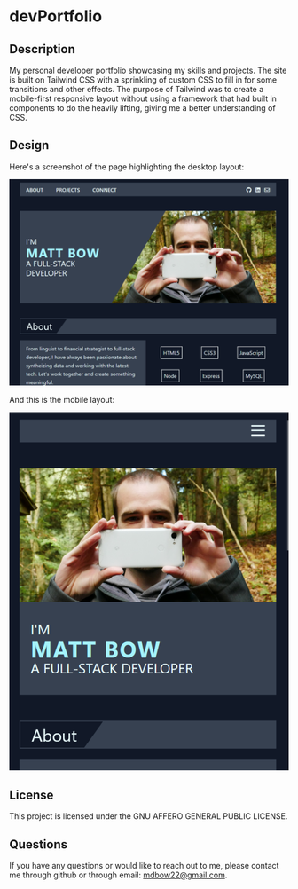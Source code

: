 # devPortfolio

## Description

My personal developer portfolio showcasing my skills and projects. The site is built on Tailwind CSS with a sprinkling of custom CSS to fill in for some transitions and other effects. The purpose of Tailwind was to create a mobile-first responsive layout without using a framework that had built in components to do the heavily lifting, giving me a better understanding of CSS.

## Design

Here's a screenshot of the page highlighting the desktop layout:

![desktop layout](./assets/img/screenshot-desktop.png)

And this is the mobile layout:

![mobile layout](./assets/img/screenshot-mobile.png)

## License

This project is licensed under the GNU AFFERO GENERAL PUBLIC LICENSE.

## Questions

If you have any questions or would like to reach out to me, please contact me through github or through email: mdbow22@gmail.com.